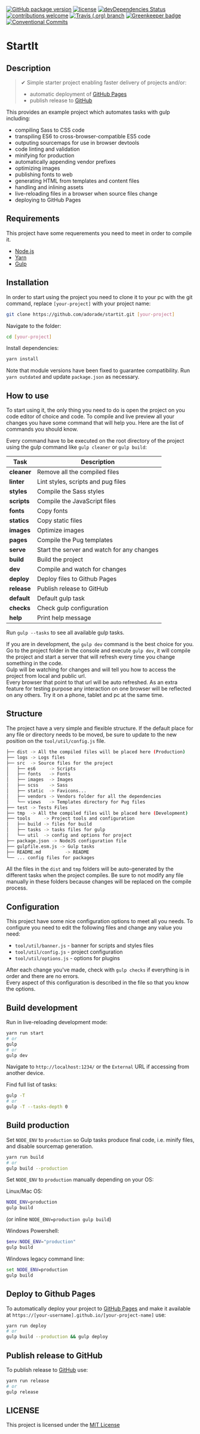 [![GitHub package version](https://img.shields.io/github/package-json/v/adorade/startit.svg?color=green&logo=github&style=flat-square)](https://github.com/adorade/startit/blob/master/package.json)
[![license](https://img.shields.io/github/license/adorade/startit.svg?longCache=true&style=flat-square)](https://mit-license.org)
[![devDependencies Status](https://img.shields.io/david/dev/adorade/startit.svg?longCache=true&style=flat-square)](https://david-dm.org/adorade/startit?type=dev)
[![contributions welcome](https://img.shields.io/badge/contributions-welcome-brightgreen.svg?style=flat-square)](https://github.com/adorade/startit/issues)
[![Travis (.org) branch](https://img.shields.io/travis/adorade/startit/master.svg?logo=travis&style=flat-square)](https://travis-ci.org/adorade/startit)
[![Greenkeeper badge](https://badges.greenkeeper.io/adorade/startit.svg?style=flat-square)](https://greenkeeper.io/)
[![Conventional Commits](https://img.shields.io/badge/Conventional%20Commits-1.0.0-green.svg?style=flat-square)](https://conventionalcommits.org)

# StartIt

## Description

> ✔ Simple starter project enabling faster delivery of projects and/or:
>
> * automatic deployment of [GitHub Pages](https://pages.github.com/)
> * publish release to [GitHub](https://github.com/)

This provides an example project which automates tasks with gulp including:

* compiling Sass to CSS code
* transpiling ES6 to cross-browser-compatible ES5 code
* outputing sourcemaps for use in browser devtools
* code linting and validation
* minifying for production
* automatically appending vendor prefixes
* optimizing images
* publishing fonts to web
* generating HTML from templates and content files
* handling and inlining assets
* live-reloading files in a browser when source files change
* deploying to GitHub Pages

## Requirements

This project have some requerements you need to meet in order to compile it.

* [Node.js](https://nodejs.org/)
* [Yarn](https://yarnpkg.com/en/)
* [Gulp](http://gulpjs.com/)

## Installation

In order to start using the project you need to clone it to your pc with the git command, replace `[your-project]` with your project name:

```bash
git clone https://github.com/adorade/startit.git [your-project]
```

Navigate to the folder:

```bash
cd [your-project]
```

Install dependencies:

```bash
yarn install
```

Note that module versions have been fixed to guarantee compatibility. Run `yarn outdated` and update `package.json` as necessary.

## How to use

To start using it, the only thing you need to do is open the project on you code editor of choice and code. To compile and live preview all your changes you have some command that will help you. Here are the list of commands you should know.

Every command have to be executed on the root directory of the project using the gulp command like `gulp cleaner` or `gulp build`:

Task        | Description
------------|---------
**cleaner** | Remove all the compiled files
**linter**  | Lint styles, scripts and pug files
**styles**  | Compile the Sass styles
**scripts** | Compile the JavaScript files
**fonts**   | Copy fonts
**statics** | Copy static files
**images**  | Optimize images
**pages**   | Compile the Pug templates
**serve**   | Start the server and watch for any changes
**build**   | Build the project
**dev**     | Compile and watch for changes
**deploy**  | Deploy files to Github Pages
**release** | Publish release to GitHub
**default** | Default gulp task
**checks**  | Check gulp configuration
**help**    | Print help message

Run `gulp --tasks` to see all available gulp tasks.

If you are in development, the `gulp dev` command is the best choice for you. Go to the project folder in the console and execute `gulp dev`, it will compile the project and start a server that will refresh every time you change something in the code.  
Gulp will be watching for changes and will tell you how to access the project from local and public url.  
Every browser that point to that url will be auto refreshed. As an extra feature for testing purpose any interaction on one browser will be reflected on any others. Try it on a phone, tablet and pc at the same time.

## Structure

The project have a very simple and flexible structure. If the default place for any file or directory needs to be moved, be sure to update to the new position on the `tool/util/config.js` file.

```bash
├── dist -> All the compiled files will be placed here (Production)
├── logs -> Logs files
├── src  -> Source files for the project
│   ├── es6     -> Scripts
│   ├── fonts   -> Fonts
│   ├── images  -> Images
│   ├── scss    -> Sass
│   ├── static  -> Favicons...
│   ├── vendors -> Vendors folder for all the dependencies
│   └── views   -> Templates directory for Pug files
├── test -> Tests Files
├── tmp  -> All the compiled files will be placed here (Development)
├── tools     -> Project tools and configuration
│   ├── build -> files for build
│   ├── tasks -> tasks files for gulp
│   └── util  -> config and options for project
├── package.json -> NodeJS configuration file
├── gulpfile.esm.js -> Gulp tasks
├── README.md         -> README
└── ... config files for packages
```

All the files in the `dist` and `tmp` folders will be auto-generated by the different tasks when the project compiles. Be sure to not modify any file manually in these folders because changes will be replaced on the compile process.

## Configuration

This project have some nice configuration options to meet all you needs. To configure you need to edit the following files and change any value you need:

* `tool/util/banner.js` - banner for scripts and styles files
* `tool/util/config.js` - project configuration
* `tool/util/options.js` - options for plugins

After each change you've made, check with `gulp checks` if everything is in order and there are no errors.  
Every aspect of this configuration is described in the file so that you know the options.

## Build development

Run in live-reloading development mode:

```bash
yarn run start
# or
gulp
# or
gulp dev
```

Navigate to `http://localhost:1234/` or the `External` URL if accessing from another device.

Find full list of tasks:

```bash
gulp -T
# or
gulp -T --tasks-depth 0
```

## Build production

Set `NODE_ENV` to `production` so Gulp tasks produce final code, i.e. minify files, and disable sourcemap generation.

```bash
yarn run build
# or
gulp build --production
```

Set `NODE_ENV` to `production` manually depending on your OS:

Linux/Mac OS:

```bash
NODE_ENV=production
gulp build
```

(or inline `NODE_ENV=production gulp build`)

Windows Powershell:

```powershell
$env:NODE_ENV="production"
gulp build
```

Windows legacy command line:

```cmd
set NODE_ENV=production
gulp build
```

## Deploy to Github Pages

To automatically deploy your project to [GitHub Pages](https://pages.github.com/) and make it available at `https://[your-username].github.io/[your-project-name]` use:

```bash
yarn run deploy
# or
gulp build --production && gulp deploy
```

## Publish release to GitHub

To publish release to [GitHub](https://github.com/) use:

```bash
yarn run release
# or
gulp release
```

## LICENSE

This project is licensed under the [MIT License](https://github.com/adorade/startit/blob/master/LICENSE)
